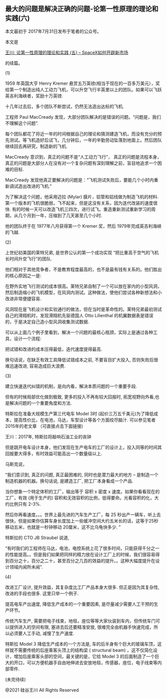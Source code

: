 ## 最大的问题是解决正确的问题-论第一性原理的理论和实践(六)

本文最初于 2017年7月31日发布于笔者的公众号。

本文是

<a href="https://chuan.us/archives/571">王川: 论第一性原理的理论和实践 (五) &#8211; SpaceX如何开辟新市场</a>

的续篇。

(1)

1959 年英国大亨 Henry Kremer 悬赏五万英镑(相当于现在的一百多万美元），奖给第一个制造出纯人工动力飞机，可以升空飞行半英里以上的团队。如果可以飞跃英吉利海峡者，奖励十万英镑.

十几年过去后，多个团队不断尝试，仍然无法造出达标的飞机.

工程师 Paul MacCready 发现，大部分团队解决的是错误的问题。“问题是，我们不理解这个问题”.

每个团队都花了将近一年的时间根据自己的理论和猜测建造飞机，而没有充分的预先测试。等飞机造好后试飞，几分钟后，一年的辛勤劳动坠落到地面上。然后团队继续回去再研究，制造新的飞机.

MacCready 意识到，真正的问题不是“人工动力飞行”， 真正的问题是流程本身，真正的问题是大部分人在没有对一个复杂问题有深刻理解之前，盲目地追求一个困难的目标.

MacCready 发现他真正要解决的问题是：“飞机测试失败后，要能几个小时内重新调试造出改进的飞机.&#8221;

为了解决这个问题，他采用迈拉 (Mylar) 膜片，铝管和铝线做为制造飞机的材料. 第一个版本的飞机很脆弱，飞不起来，但是这没有关系，因为迭代改装的速度很快.
有的时候一天可以改造飞机三四次，进行试飞。重造重新测试重新学习的周期，从几个月到一年，压缩到了几天甚至几个小时.

他的团队终于在 1977年八月获得第一个 Kremer 奖，然后 1979年完成英吉利海峡的飞越.

(2)

上世纪初美国的莱特兄弟, 是世界公认的第一个成功实现 “把比重高于空气的飞机长时间升空飞行”的团队.

他们相对于其他竞争者，不是教育程度最高的，也不是最有钱有关系的。他们胜出的核心原因之一是:

在野外实地飞行测试的成本很高。莱特兄弟自制了一个可以放在家内的小型风洞，然后制造缩小的飞机模型，在风洞内测试。这种做法，使他们尝试各种新想法和小改进非常便捷容易.

风洞现在是飞机设计和实验通行的做法，但在当时是革命性的。莱特兄弟最初测试自己的滑翔机时，发现滑翔机先驱德国人 Otto
Lilienthal 的机翼数据表是错误的，于是决定自己造小型风洞收集测试数据.

可以从上面几个例子里看到，解决一个问题的最核心瓶颈，实际上是通过各种工具，设计一个流程:

把试错和改进的成本压得最低，迭代速度提得最高.

换句话说，在缺乏有效工具降低试错成本之前, 不要盲目扩大投入, 否则失败后很难迅速改进, 容易造成巨大浪费.

(3)

建立快速迭代纠错的机制，是向内看，解决本质问题的一个重要手段.

但有的时候局部优化做到极致, 更多的投入不再有较大回报时, 拓宽视野向外看,也是解决问题的一个重要角度和方法.

特斯拉在准备大规模生产第三代电车 Model 3时 (起价三万五千美元)为了降低成本，提高性价比，在电池，马达，车型设计等各个方面绞尽脑汁.
可以参见笔者 2015年的老文章 （可直接点击下面链接)

王川：2017年, 特斯拉将敲响石油工业的丧钟

但是跳开电车设计本身，他们发现在生产电车的工厂的设计上，投入同等的时间其回报要大得多，有时效益可能高出一个数量级以上.

马斯克说，

“我们意识到, 真正的问题, 真正最困难的, 同时也是潜力最大的地方 &#8211; 是制造一个制造机器的机器。换句话说, 是建造工厂,
把工厂本身看成一个产品.

当你想象一个特定体积的工厂，输出等于 容积 x 密度 x 速度。如果你看看现在的工厂，有效 (用于生产的)
容积和无效容积的比例，低得要命。光看容积的化，大约比例只有 2-3%.

然后你再看速度。。。世界上最先进的汽车生产工厂，每 25 秒出产一辆车，听上去很快，但是如果你估算车身长度加上一些缓冲空间大约五米长的话，这等于25秒移动五米，也就是一秒钟移动
20厘米，这不比乌龟快多少. &#8221;

特斯拉的 CTO JB Straubel 说道,

“有时我们的工程师在马达，电池，电控系统上花了很多时间，只能获得千分之一的性能提高。。但是我们如果把同样的精力放在设计工厂上的时候，我们很容易得到百分之十，百分之二十，甚至百分之几百的效益的提升。。这种大幅度提升在设计领域内闻所未闻”.

(4)

改进工厂设计, 提升效益，其复杂度比工厂产品本身大很多. 但正是因为其复杂性, 改进的手段也很多. 这里只举一个例子.

提高电车产出速度, 降低生产成本的一个重要因素, 是尽量减少需要人工干预的生产环节。

传统汽车生产, 需要把电子线束，地毯，座位等等大家伙装到车内，但传统车门可以提供进入的空间有限, 塞进去后还要精准安放,
很难完全由机器手快速完成，所以必须要人工手动, 减慢了生产速度.

特斯拉 Model 3 降低生产成本的一个方法是, 车的后半身有个巨大的玻璃车顶，这样就不需要传统的后座乘客头顶上的结构梁 (
structural beam) ，这不仅简化设计，增加后座乘客头部的空间，最关键的是，它给 Model 3
的后面制造了一个巨大的开口，可以方便机器手自由地伸进去安放地毯，传感器，座位，电子线束等内部零件.

(未完待续)

@2021 硅谷王川 All Rights Reserved

